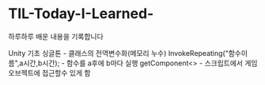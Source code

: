 # TIL-Today-I-Learned-
하루하루 배운 내용을 기록합니다

Unity 기초
싱글톤 - 클래스의 전역변수화(메모리 누수)
InvokeRepeating("함수이름",a시간,b시간); - 함수를 a후에 b마다 실행
getComponent<> - 스크립트에서 게임 오브젝트에 접근할수 있게 함
